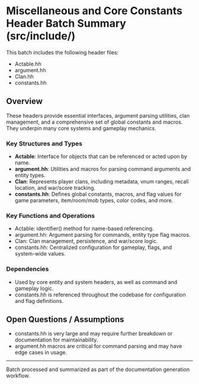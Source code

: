 # Miscellaneous and Core Constants Header Batch Summary (src/include/)

This batch includes the following header files:
- Actable.hh
- argument.hh
- Clan.hh
- constants.hh

## Overview
These headers provide essential interfaces, argument parsing utilities, clan management, and a comprehensive set of global constants and macros. They underpin many core systems and gameplay mechanics.

### Key Structures and Types
- **Actable**: Interface for objects that can be referenced or acted upon by name.
- **argument.hh**: Utilities and macros for parsing command arguments and entity types.
- **Clan**: Represents player clans, including metadata, vnum ranges, recall location, and war/score tracking.
- **constants.hh**: Defines global constants, macros, and flag values for game parameters, item/room/mob types, color codes, and more.

### Key Functions and Operations
- Actable: identifier() method for name-based referencing.
- argument.hh: Argument parsing for commands, entity type flag macros.
- Clan: Clan management, persistence, and war/score logic.
- constants.hh: Centralized configuration for gameplay, flags, and system-wide values.

### Dependencies
- Used by core entity and system headers, as well as command and gameplay logic.
- constants.hh is referenced throughout the codebase for configuration and flag definitions.

## Open Questions / Assumptions
- constants.hh is very large and may require further breakdown or documentation for maintainability.
- argument.hh macros are critical for command parsing and may have edge cases in usage.

---
Batch processed and summarized as part of the documentation generation workflow.
